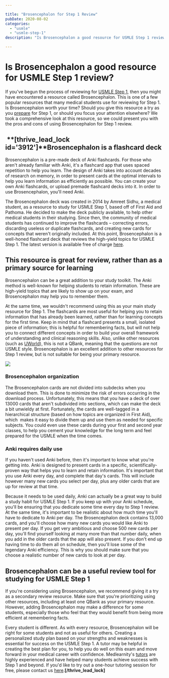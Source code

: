 ```yaml
---

title: "Brosencephalon for Step 1 Review"
pubDate: 2020-08-02
categories: 
  - "usmle"
  - "usmle-step-1"
description: "Is Brosencephalon a good resource for USMLE Step 1 review?"

---
```



# Is Brosencephalon a good resource for USMLE Step 1 review?

If you've begun the process of reviewing for [USMLE Step 1](https://www.medlearnity.com/usmle-tutoring-step-1/), then you might have encountered a resource called Brosencephalon. This is one of a few popular resources that many medical students use for reviewing for Step 1. Is Brosencephalon worth your time? Should you give this resource a try as you [prepare](https://www.medlearnity.com/how-to-study-for-usmle-step-1/) for Step 1, or should you focus your attention elsewhere? We took a comprehensive look at this resource, so we could present you with the pros and cons of using Brosencephalon for Step 1 review.

##  **\[thrive\_lead\_lock id='3912'\]**Brosencephalon is a flashcard deck

Brosencephalon is a pre-made deck of Anki flashcards. For those who aren't already familiar with Anki, it's a flashcard app that uses spaced repetition to help you learn. The design of Anki takes into account decades of research on memory, in order to present cards at the optimal intervals to help you learn information as efficiently as possible. You can create your own Anki flashcards, or upload premade flashcard decks into it. In order to use Brosencephalon, you'll need Anki.

The Brosencephalon deck was created in 2014 by Amreet Sidhu, a medical student, as a resource to study for USMLE Step 1, based off of First Aid and Pathoma. He decided to make the deck publicly available, to help other medical students in their studying. Since then, the community of medical students has continued to improve the flashcards – correcting errors, discarding useless or duplicate flashcards, and creating new cards for concepts that weren't originally included. At this point, Brosencephalon is a well-honed flashcard deck that reviews the high-yield topics for USMLE Step 1. The latest version is available free of charge [here](https://www.brosencephalon.com/).

## This resource is great for review, rather than as a primary source for learning

Brosencephalon can be a great addition to your study toolkit. The Anki method is well-known for helping students to retain information. These are high-yield topics that are likely to show up on your exam, and Brosencephalon may help you to remember them.

At the same time, we wouldn't recommend using this as your main study resource for Step 1. The flashcards are most useful for helping you to retain information that has already been learned, rather than for learning concepts for the first time. Keep in mind that a flashcard presents a small, isolated piece of information; this is helpful for remembering facts, but will not help you to connect different concepts in order to build your overall framework of understanding and clinical reasoning skills. Also, unlike other resources (such as [UWorld](https://www.uworld.com/)), this is not a QBank, meaning that the questions are not USMLE style. Brosencephalon is an excellent addition to other resources for Step 1 review, but is not suitable for being your primary resource.

![](https://www.medlearnity.com//images/wp/2020/08/shutterstock-flash-card-300x200.png)

### Brosencephalon organization

The Brosencephalon cards are not divided into subdecks when you download them. This is done to minimize the risk of errors occurring in the download process. Unfortunately, this means that you have a deck of over 13000 cards that aren't subdivided into sections, which can make the deck a bit unwieldy at first. Fortunately, the cards are well-tagged in a hierarchical structure (based on how topics are organized in First Aid), which  makes it easy to divide them up and use them as needed for specific subjects. You could even use these cards during your first and second year classes, to help you cement your knowledge for the long term and feel prepared for the USMLE when the time comes.

### Anki requires daily use

If you haven't used Anki before, then it's important to know what you're getting into. Anki is designed to present cards in a specific, scientifically-proven way that helps you to learn and retain information. It's important that you use Anki every day, and complete that day's cards. This will include however many new cards you select per day, plus any older cards that are up for review at that time.

Because it needs to be used daily, Anki can actually be a great way to build a study habit for USMLE Step 1. If you keep up with your Anki schedule, you'll be ensuring that you dedicate some time every day to Step 1 review. At the same time, it's important to be realistic about how much time you'll have to dedicate to Anki per day. The Brosencephalon deck contains 13,000 cards, and you'll choose how many new cards you would like Anki to present per day. If you get very ambitious and choose 500 new cards per day, you'll find yourself looking at many more than that number daily, when you add in the older cards that the app will also present. If you don't end up having time to do them all on schedule, then you'll lose some of the legendary Anki efficiency. This is why you should make sure that you choose a realistic number of new cards to look at per day.

## Brosencephalon can be a useful review tool for studying for USMLE Step 1

If you're considering using Brosencephalon, we recommend giving it a try as a secondary review resource. Make sure that you're prioritizing using other resources, including at least one QBank as your primary resource. However, adding Brosencephalon may make a difference for some students, especially those who feel that they would benefit from being more efficient at remembering facts.

Every student is different. As with every resource, Brosencephalon will be right for some students and not as useful for others. Creating a personalized study plan based on your strengths and weaknesses is essential for success on the USMLE Step 1. A tutor may be helpful in creating the best plan for you, to help you do well on this exam and move forward in your medical career with confidence. Medlearnity's [tutors](https://www.medlearnity.com/our-tutors/) are highly experienced and have helped many students achieve success with Step 1 and beyond. If you'd like to try out a one-hour tutoring session for free, please contact us [here](https://www.medlearnity.com/start-here/).**\[/thrive\_lead\_lock\]**
